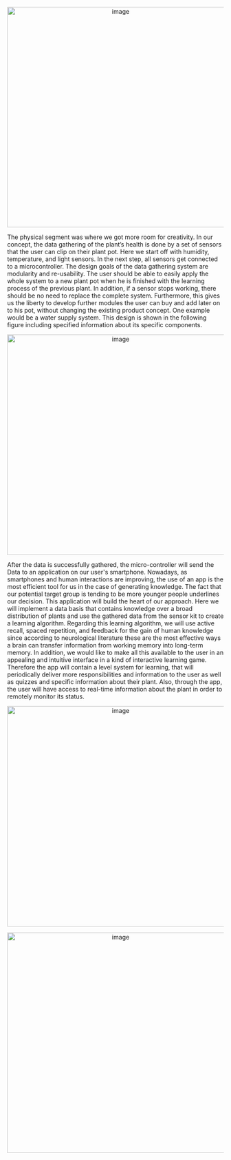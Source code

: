 <p align="center">
  <img width="512" alt="image" src="https://github.com/user-attachments/assets/fb0e08f4-dfb4-4b83-b1dd-3ba84be730c7" />
</p>

The physical segment was where we got more room for creativity. In our concept, the data gathering of the plant’s health is done by a set of sensors that the user can clip on their plant pot. Here we start off with humidity, temperature, and light sensors. In the next step, all sensors get connected to a microcontroller. The design goals of the data gathering system are modularity and re-usability. The user should be able to easily apply the whole system to a new plant pot when he is finished with the learning process of the previous plant. In addition, if a sensor stops working, there should be no need to replace the complete system. Furthermore, this gives us the liberty to develop further modules the user can buy and add later on to his pot, without changing the existing product concept. One example would be a water supply system. This design is shown in the following figure including specified information about its specific components.

<p align="center">
  <img width="512" alt="image" src="https://github.com/user-attachments/assets/4fa7e32f-ffa8-4736-9cde-28e4f270b879" />
</p>

After the data is successfully gathered, the micro-controller will send the Data to an application on our user's smartphone. Nowadays, as smartphones and human interactions are improving, the use of an app is the most efficient tool for us in the case of generating knowledge. The fact that our potential target group is tending to be more younger people underlines our decision. This application will build the heart of our approach. Here we will implement a data basis that contains knowledge over a broad distribution of plants and use the gathered data from the sensor kit to create a learning algorithm. Regarding this learning algorithm, we will use active recall, spaced repetition, and feedback for the gain of human knowledge since according to neurological literature these are the most effective ways a brain can transfer information from working memory into long-term memory. In addition, we would like to make all this available to the user in an appealing and intuitive interface in a kind of interactive learning game. Therefore the app will contain a level system for learning, that will periodically deliver more responsibilities and information to the user as well as quizzes and specific information about their plant. Also, through the app, the user will have access to real-time information about the plant in order to remotely monitor its status.

<p align="center">
  <img width="512" alt="image" src="https://github.com/user-attachments/assets/7dbba851-3a9f-4894-ad75-0f5f757871e5" />
</p>

<p align="center">
  <img width="512" alt="image" src="https://github.com/user-attachments/assets/a81294eb-6d95-4376-8dc0-4ccc9978d3fe" />
</p>
